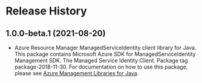 # Release History

## 1.0.0-beta.1 (2021-08-20)

- Azure Resource Manager ManagedServiceIdentity client library for Java. This package contains Microsoft Azure SDK for ManagedServiceIdentity Management SDK. The Managed Service Identity Client. Package tag package-2018-11-30. For documentation on how to use this package, please see [Azure Management Libraries for Java](https://aka.ms/azsdk/java/mgmt).
